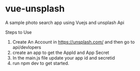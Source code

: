# vue-unsplash
A sample photo search app using Vuejs and unsplash Api 

Steps to Use

1. Create An Account in https://unsplash.com/ and then go to api/devlopers 
2. create an app to get the AppId and App Secret 
3. In the main.js file update your app id and secretid
4. run npm dev to get started. 



